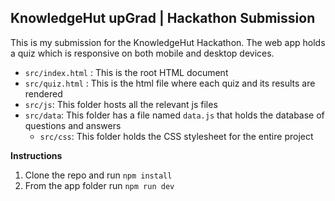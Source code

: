 ## **KnowledgeHut upGrad | Hackathon Submission**

This is my submission for the KnowledgeHut Hackathon. The web app holds a quiz which is responsive on both mobile and desktop devices.

- ```src/index.html``` : This is the root HTML document
- ```src/quiz.html``` : This is the html file where each quiz and its results are rendered
- ```src/js```: This folder hosts all the relevant js files
- ```src/data```: This folder has a file named ```data.js``` that holds the database of questions and answers
  - ```src/css```: This folder holds the CSS stylesheet for the entire project

**Instructions**
1. Clone the repo and run ``npm install``
2. From the app folder run ``npm run dev``
